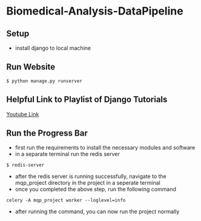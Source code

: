 # Biomedical-Analysis-DataPipeline

## Setup

- install django to local machine


## Run Website

```console
$ python manage.py runserver
```

## Helpful Link to Playlist of Django Tutorials

[Youtube Link](https://www.youtube.com/watch?v=UmljXZIypDc&feature=youtu.be&list=PL-osiE80TeTtoQCKZ03TU5fNfx2UY6U4p)

## Run the Progress Bar

- first run the requirements to install the necessary modules and software
- in a separate terminal run the redis server 

```console
$ redis-server
```

- after the redis server is running successfully, navigate to the mqp_project directory in the project in a seperate terminal 
- once you completed the above step, run the following command 

```console
celery -A mqp_project worker --loglevel=info
```

- after running the command, you can now run the project normally
